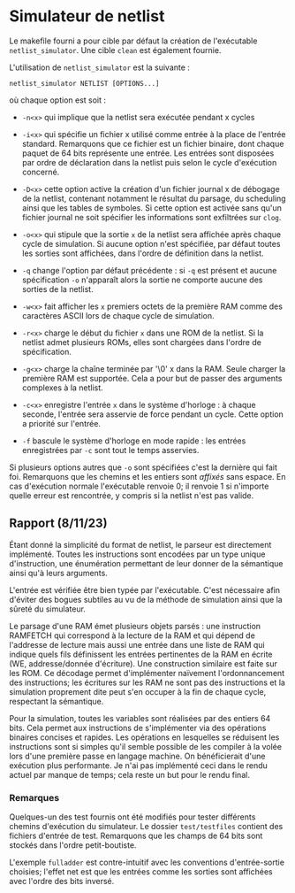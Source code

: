 # Simulateur de netlist

Le makefile fourni a pour cible par défaut la création de l'exécutable `netlist_simulator`.
Une cible `clean` est également fournie.

L'utilisation de `netlist_simulator` est la suivante :
```
netlist_simulator NETLIST [OPTIONS...]
```
où chaque option est soit :

- `-n<x>` qui implique que la netlist sera exécutée pendant x cycles

- `-i<x>` qui spécifie un fichier x utilisé comme entrée à la place de l'entrée standard.
Remarquons que ce fichier est un fichier binaire, dont chaque paquet de 64 bits représente
une entrée. Les entrées sont disposées par ordre de déclaration dans la netlist puis selon
le cycle d'exécution concerné.

- `-D<x>` cette option active la création d'un fichier journal x de débogage de la netlist, contenant
notamment le résultat du parsage, du scheduling ainsi que les tables de symboles. Si cette option
est activée sans qu'un fichier journal ne soit spécifier les informations sont exfiltrées sur `clog`.

- `-o<x>` qui stipule que la sortie `x` de la netlist sera affichée après chaque cycle de simulation.
Si aucune option n'est spécifiée, par défaut toutes les sorties sont affichées, dans l'ordre de définition
dans la netlist.

- `-q` change l'option par défaut précédente : si `-q` est présent et aucune spécification `-o` n'apparaît
alors la sortie ne comporte aucune des sorties de la netlist.

- `-w<x>` fait afficher les `x` premiers octets de la première RAM comme des caractères ASCII lors de chaque cycle de simulation.

- `-r<x>` charge le début du fichier `x` dans une ROM de la netlist. Si la netlist admet plusieurs ROMs,
elles sont chargées dans l'ordre de spécification.

- `-g<x>` charge la chaîne terminée par '\\0' x dans la RAM. Seule charger la première RAM est supportée.
Cela a pour but de passer des arguments complexes à la netlist.

- `-c<x>` enregistre l'entrée `x` dans le système d'horloge : à chaque seconde, l'entrée sera asservie de force
pendant un cycle. Cette option a priorité sur l'entrée. 

- `-f` bascule le système d'horloge en mode rapide : les entrées enregistrées par `-c` sont tout le temps asservies.

Si plusieurs options autres que `-o` sont spécifiées c'est la dernière qui fait foi. Remarquons que les chemins
et les entiers sont _affixés_ sans espace.
En cas d'exécution normale l'exécutable renvoie 0; il renvoie 1 si n'importe quelle erreur est rencontrée,
y compris si la netlist n'est pas valide.

## Rapport (8/11/23)

Étant donné la simplicité du format de netlist, le parseur est directement implémenté. Toutes les instructions
sont encodées par un type unique d'instruction, une énumération permettant de leur donner de la sémantique ainsi
qu'à leurs arguments.

L'entrée est vérifiée être bien typée par l'exécutable. C'est nécessaire afin d'éviter des bogues subtiles au vu de la méthode
de simulation ainsi que la sûreté du simulateur.

Le parsage d'une RAM émet plusieurs objets parsés :
une instruction RAMFETCH qui correspond à la lecture de la RAM et qui dépend de l'addresse de lecture
mais aussi une entrée dans une liste de RAM qui indique quels fils définissent les entrées pertinentes de la RAM
en écrite (WE, addresse/donnée d'écriture). Une construction similaire est faite sur les ROM.
Ce décodage permet d'implémenter naïvement l'ordonnancement des instructions; les écritures sur les RAM
ne sont pas des instructions et la simulation proprement dite peut s'en occuper à la fin de chaque cycle, respectant
la sémantique.

Pour la simulation, toutes les variables sont réalisées par des entiers 64 bits. Cela permet aux instructions
de s'implémenter via des opérations binaires concises et rapides. Les opérations en lesquelles se réduisent
les instructions sont si simples qu'il semble possible de les compiler à la volée lors d'une première passe en
langage machine. On bénéficierait d'une exécution plus performante. Je n'ai pas implémenté ceci dans le rendu
actuel par manque de temps; cela reste un but pour le rendu final.

### Remarques
Quelques-un des test fournis ont été modifiés pour tester différents chemins d'exécution du simulateur.
Le dossier `test/testfiles` contient des fichiers d'entrée de test. Remarquons que les champs de 64 bits sont
stockés dans l'ordre petit-boutiste.

L'exemple `fulladder` est contre-intuitif avec les conventions d'entrée-sortie choisies; l'effet net est
que les entrées comme les sorties sont affichées avec l'ordre des bits inversé.
